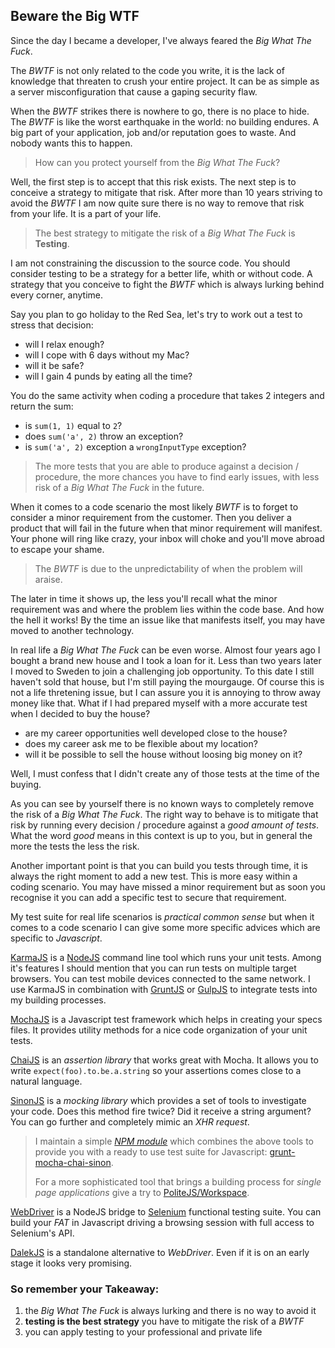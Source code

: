 Beware the Big WTF
---

Since the day I became a developer, I've always feared the _Big What The Fuck_. 

The _BWTF_ is not only related to the code you write, it is the lack of knowledge that threaten to crush your entire project. It can be as simple as a server misconfiguration that cause a gaping security flaw.

When the _BWTF_ strikes there is nowhere to go, there is no place to hide. The _BWTF_ is like the worst earthquake in the world: no building endures. A big part of your application, job and/or reputation goes to waste. And nobody wants this to happen.

> How can you protect yourself from the _Big What The Fuck_?

Well, the first step is to accept that this risk exists. The next step is to conceive a strategy to mitigate that risk. After more than 10 years striving to avoid the _BWTF_ I am now quite sure there is no way to remove that risk from your life. It is a part of your life.

> The best strategy to mitigate the risk of a _Big What The Fuck_ is **Testing**.

I am not constraining the discussion to the source code. You should consider testing to be a strategy for a better life, whith or without code. A strategy that you conceive to fight the _BWTF_ which is always lurking behind every corner, anytime.

Say you plan to go holiday to the Red Sea, let's try to work out a test to stress that decision:

- will I relax enough?
- will I cope with 6 days without my Mac?
- will it be safe?
- will I gain 4 punds by eating all the time?

You do the same activity when coding a procedure that takes 2 integers and return the sum:

- is `sum(1, 1)` equal to `2`?
- does `sum('a', 2)` throw an exception?
- is `sum('a', 2)` exception a `wrongInputType` exception?

> The more tests that you are able to produce against a decision / procedure, the more 
> chances you have to find early issues, with less risk of a _Big What The Fuck_ 
> in the future.

When it comes to a code scenario the most likely _BWTF_ is to forget to consider a minor requirement from the customer. Then you deliver a product that will fail in the future when that minor requirement will manifest. Your phone will ring like crazy, your inbox will choke and you'll move abroad to escape your shame.

> The _BWTF_ is due to the unpredictability of when the problem will araise. 

The later in time it shows up, the less you'll recall what the minor requirement was and where the problem lies within the code base. And how the hell it works! By the time an issue like that manifests itself, you may have moved to another technology.

In real life a _Big What The Fuck_ can be even worse. Almost four years ago I bought a brand new house and I took a loan for it. Less than two years later I moved to Sweden to join a challenging job opportunity. To this date I still haven't sold that house, but I'm still paying the mourgauge. Of course this is not a life thretening issue, but I can assure you it is annoying to throw away money like that. What if I had prepared myself with a more accurate test when I decided to buy the house? 

- are my career opportunities well developed close to the house?
- does my career ask me to be flexible about my location?
- will it be possible to sell the house without loosing big money on it?

Well, I must confess that I didn't create any of those tests at the time of the buying.

As you can see by yourself there is no known ways to completely remove the risk of a _Big What The Fuck_. The right way to behave is to mitigate that risk by running every decision / procedure against a _good amount of tests_. What the word _good_ means in this context is up to you, but in general the more the tests the less the risk. 

Another important point is that you can build you tests through time, it is always the right moment to add a new test. This is more easy within a coding scenario. You may have missed a minor requirement but as soon you recognise it you can add a specific test to secure that requirement.

My test suite for real life scenarios is _practical common sense_ but when it comes to a code scenario I can give some more specific advices which are specific to _Javascript_.

[KarmaJS](http://karma-runner.github.io/0.12/index.html) is a [NodeJS](nodejs.org) command line tool which runs your unit tests. Among it's features I should mention that you can run tests on multiple target browsers. You can test mobile devices connected to the same network. I use KarmaJS in combination with [GruntJS](http://gruntjs.com/) or [GulpJS](http://gulpjs.com/) to integrate tests into my building processes.

[MochaJS](http://mochajs.org/) is a Javascript test framework which helps in creating your specs files. It provides utility methods for a nice code organization of your unit tests.

[ChaiJS](http://chaijs.com/) is an _assertion library_ that works great with Mocha. It allows you to write `expect(foo).to.be.a.string` so your assertions comes close to a natural language.

[SinonJS](http://sinonjs.org/) is a _mocking library_ which provides a set of tools to investigate your code. Does this method fire twice? Did it receive a string argument? You can go further and completely mimic an _XHR request_.

> I maintain a simple _[NPM module](npmjs.org)_ which combines the above tools to provide 
> you with a ready to use test suite for Javascript: 
> [grunt-mocha-chai-sinon](https://www.npmjs.com/package/grunt-mocha-chai-sinon).
>
> For a more sophisticated tool that brings a building process for _single page applications_
> give a try to [PoliteJS/Workspace](https://github.com/PoliteJS/workspace).


[WebDriver](http://www.webdriver.io/) is a NodeJS bridge to [Selenium](http://www.seleniumhq.org/) functional testing suite. You can build your _FAT_ in Javascript driving a browsing session with full access to Selenium's API.

[DalekJS](http://dalekjs.com/) is a standalone alternative to _WebDriver_. Even if it is on an early stage it looks very promising.

### So remember your Takeaway:

1. the _Big What The Fuck_ is always lurking and there is no way to avoid it
2. **testing is the best strategy** you have to mitigate the risk of a _BWTF_
3. you can apply testing to your professional and private life




